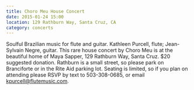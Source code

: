 ```yaml
---
title: Choro Meu House Concert
date: 2015-01-24 15:00
location: 129 Rathburn Way, Santa Cruz, CA
category: concerts
---
```

Soulful Brazilian music for flute and guitar. Kathleen Purcell, flute; Jean-Sylvain Negre, guitar.  This rare house concert by Choro Meu is at the beautiful home of Maya Sapper, 129 Rathburn Way, Santa Cruz.   $20 suggested donation.   Rathburn is a small street, so please park on Branciforte or in the Rite Aid parking lot.  Seating is limited, so if you plan on attending please RSVP by text to 503-308-0685, or email [kpurcell&#064;flutemusic.com](mailto:kpurcell&#064;flutemusic.com).
